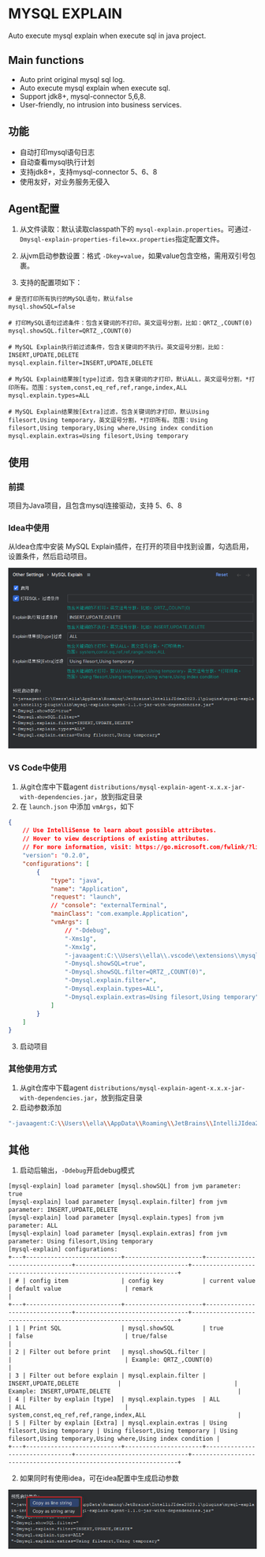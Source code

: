 # MYSQL EXPLAIN
Auto execute mysql explain when execute sql in java project.

## Main functions
- Auto print original mysql sql log.
- Auto execute mysql explain when execute sql.
- Support jdk8+, mysql-connector 5,6,8.
- User-friendly, no intrusion into business services.

## 功能
- 自动打印mysql语句日志
- 自动查看mysql执行计划
- 支持jdk8+，支持mysql-connector 5、6、8
- 使用友好，对业务服务无侵入

## Agent配置

1. 从文件读取：默认读取classpath下的 `mysql-explain.properties`。可通过`-Dmysql-explain-properties-file=xx.properties`指定配置文件。

2. 从jvm启动参数设置：格式 `-Dkey=value`，如果value包含空格，需用双引号包裹。

3. 支持的配置项如下：

```properties
# 是否打印所有执行的MySQL语句，默认false
mysql.showSQL=false

# 打印MySQL语句过滤条件：包含关键词的不打印。英文逗号分割，比如：QRTZ_,COUNT(0)
mysql.showSQL.filter=QRTZ_,COUNT(0)

# MySQL Explain执行前过滤条件，包含关键词的不执行。英文逗号分割，比如：INSERT,UPDATE,DELETE
mysql.explain.filter=INSERT,UPDATE,DELETE

# MySQL Explain结果按[type]过滤，包含关键词的才打印，默认ALL，英文逗号分割，*打印所有。范围：system,const,eq_ref,ref,range,index,ALL
mysql.explain.types=ALL

# MySQL Explain结果按[Extra]过滤，包含关键词的才打印，默认Using filesort,Using temporary，英文逗号分割，*打印所有。范围：Using filesort,Using temporary,Using where,Using index condition
mysql.explain.extras=Using filesort,Using temporary
```

## 使用

### 前提
项目为Java项目，且包含mysql连接驱动，支持 5、6、8

### Idea中使用
从Idea仓库中安装 MySQL Explain插件，在打开的项目中找到设置，勾选启用，设置条件，然后启动项目。

![](.image/idea_setting_zh.png)

### VS Code中使用
1. 从git仓库中下载agent `distributions/mysql-explain-agent-x.x.x-jar-with-dependencies.jar`，放到指定目录
2. 在 `launch.json` 中添加 `vmArgs`，如下
```json lines
{
    // Use IntelliSense to learn about possible attributes.
    // Hover to view descriptions of existing attributes.
    // For more information, visit: https://go.microsoft.com/fwlink/?linkid=830387
    "version": "0.2.0",
    "configurations": [
        {
            "type": "java",
            "name": "Application",
            "request": "launch",
            // "console": "externalTerminal",
            "mainClass": "com.example.Application",
            "vmArgs": [
                // "-Ddebug",
                "-Xms1g",
                "-Xmx1g",
                "-javaagent:C:\\Users\\ella\\.vscode\\extensions\\mysql-explain-vscode-plugin\\lib\\mysql-explain-agent-1.1.0-jar-with-dependencies.jar",
                "-Dmysql.showSQL=true",
                "-Dmysql.showSQL.filter=QRTZ_,COUNT(0)",
                "-Dmysql.explain.filter=",
                "-Dmysql.explain.types=ALL",
                "-Dmysql.explain.extras=Using filesort,Using temporary"
            ]
        }
    ]
}
```
3. 启动项目

### 其他使用方式

1. 从git仓库中下载agent `distributions/mysql-explain-agent-x.x.x-jar-with-dependencies.jar`，放到指定目录
2. 启动参数添加
```bash
"-javaagent:C:\\Users\\ella\\AppData\\Roaming\\JetBrains\\IntelliJIdea2023.1\\plugins\\mysql-explain-intellij-plugin\\lib\\mysql-explain-agent-1.1.0-jar-with-dependencies.jar" "-Dmysql.showSQL=false" "-Dmysql.showSQL.filter=" "-Dmysql.explain.filter=INSERT,UPDATE,DELETE" "-Dmysql.explain.types=ALL" "-Dmysql.explain.extras=Using filesort,Using temporary"
```

## 其他

1. 启动后输出，`-Ddebug`开启debug模式
```text
[mysql-explain] load parameter [mysql.showSQL] from jvm parameter: true
[mysql-explain] load parameter [mysql.explain.filter] from jvm parameter: INSERT,UPDATE,DELETE
[mysql-explain] load parameter [mysql.explain.types] from jvm parameter: ALL
[mysql-explain] load parameter [mysql.explain.extras] from jvm parameter: Using filesort,Using temporary
[mysql-explain] configurations: 
+---+---------------------------+----------------------+--------------------------------+--------------------------------+------------------------------------------------------------------+
| # | config item               | config key           | current value                  | default value                  | remark                                                           |
+---+---------------------------+----------------------+--------------------------------+--------------------------------+------------------------------------------------------------------+
| 1 | Print SQL                 | mysql.showSQL        | true                           | false                          | true/false                                                       |
| 2 | Filter out before print   | mysql.showSQL.filter |                                |                                | Example: QRTZ_,COUNT(0)                                          |
| 3 | Filter out before explain | mysql.explain.filter | INSERT,UPDATE,DELETE           |                                | Example: INSERT,UPDATE,DELETE                                    |
| 4 | Filter by explain [type]  | mysql.explain.types  | ALL                            | ALL                            | system,const,eq_ref,ref,range,index,ALL                          |
| 5 | Filter by explain [Extra] | mysql.explain.extras | Using filesort,Using temporary | Using filesort,Using temporary | Using filesort,Using temporary,Using where,Using index condition |
+---+---------------------------+----------------------+--------------------------------+--------------------------------+------------------------------------------------------------------+
```

2. 如果同时有使用idea，可在idea配置中生成启动参数

![](.image/idea_setting_preview.png)